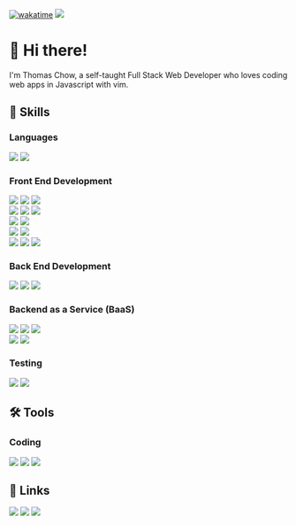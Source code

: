 [![wakatime](https://wakatime.com/badge/user/82bf4fbd-689b-4624-a70b-6072222fdd27.svg)](https://wakatime.com/@82bf4fbd-689b-4624-a70b-6072222fdd27)
![](https://www.codewars.com/users/tomwf/badges/micro)
# 👋 Hi there!

I'm Thomas Chow, a self-taught Full Stack Web Developer who loves coding web apps in Javascript with vim.

## 🌱 Skills

### Languages
![](https://img.shields.io/badge/JAVASCRIPT-555555?logo=Javascript&logoColor=F7DF1E&style=for-the-badge)
![](https://img.shields.io/badge/PYTHON-3776AB?logo=Python&logoColor=white&style=for-the-badge)

### Front End Development
![](https://img.shields.io/badge/NEXT.JS-000000?logo=Next.js&logoColor=white&style=for-the-badge)
![](https://img.shields.io/badge/REACT-555555?logo=React&logoColor=61DAFB&style=for-the-badge)
![](https://img.shields.io/badge/REDUX-764ABC?logo=Redux&logoColor=white&style=for-the-badge)  
![](https://img.shields.io/badge/SVELTE-FF3E00?logo=Svelte&logoColor=white&style=for-the-badge)
![](https://img.shields.io/badge/VUE.JS-4FC08D?logo=Vue.js&logoColor=white&style=for-the-badge)
![](https://img.shields.io/badge/JQUERY-0769AD?logo=jQuery&logoColor=white&style=for-the-badge)  
![](https://img.shields.io/badge/CHAKRA%20UI-319795?logo=Chakra%20UI&logoColor=white&style=for-the-badge)
![](https://img.shields.io/badge/MATERIAL%20UI-007FFF?logo=MUI&logoColor=white&style=for-the-badge)  
![](https://img.shields.io/badge/TAILWIND%20CSS-06B6D4?logo=Tailwind%20CSS&logoColor=white&style=for-the-badge)
![](https://img.shields.io/badge/SASS-CC6699?logo=Sass&logoColor=white&style=for-the-badge)  
![](https://img.shields.io/badge/D3.JS-F9A03C?logo=D3.js&logoColor=white&style=for-the-badge)
![](https://img.shields.io/badge/HTML-E34F26?logo=HTML5&logoColor=white&style=for-the-badge)
![](https://img.shields.io/badge/CSS-1572B6?logo=CSS3&logoColor=white&style=for-the-badge)

### Back End Development
![](https://img.shields.io/badge/NODE.JS-339933?logo=Node.js&logoColor=white&style=for-the-badge)
![](https://img.shields.io/badge/EXPRESS-000000?logo=Express&logoColor=white&style=for-the-badge)
![](https://img.shields.io/badge/POSTMAN-FF6C37?logo=Postman&logoColor=white&style=for-the-badge)

### Backend as a Service (BaaS)
![](https://img.shields.io/badge/HEROKU-430098?logo=Heroku&logoColor=white&style=for-the-badge)
![](https://img.shields.io/badge/NETLIFY-00C7B7?logo=Netlify&logoColor=white&style=for-the-badge)
![](https://img.shields.io/badge/VERCEL-000000?logo=Vercel&logoColor=white&style=for-the-badge)  
![](https://img.shields.io/badge/MONGODB-47A248?logo=MongoDB&logoColor=white&style=for-the-badge)
![](https://img.shields.io/badge/FIREBASE-555555?logo=Firebase&logoColor=FFCA28&style=for-the-badge)

### Testing
![](https://img.shields.io/badge/MOCHA-8D6748?logo=Mocha&logoColor=white&style=for-the-badge)
![](https://img.shields.io/badge/CHAI-A30701?logo=Chai&logoColor=white&style=for-the-badge)


## 🛠 Tools

### Coding
![](https://img.shields.io/badge/ITERM2-000000?logo=iTerm2&logoColor=white&style=for-the-badge)
![](https://img.shields.io/badge/VIM-019733?logo=Vim&logoColor=white&style=for-the-badge)
![](https://img.shields.io/badge/TMUX-1BB91F?logo=tmux&logoColor=white&style=for-the-badge)

## 🔗 Links
[![](https://img.shields.io/badge/GMAIL-EA4335?logo=Gmail&logoColor=white&style=for-the-badge)](mailto:tomwf.chow@gmail.com)
[![](https://img.shields.io/badge/LINKEDIN-0A66C2?logo=LinkedIn&logoColor=white&style=for-the-badge)](https://www.linkedin.com/in/thomas-chow-68764530)
[![](https://img.shields.io/badge/TWITTER-1DA1F2?logo=Twitter&logoColor=white&style=for-the-badge)](https://www.twitter.com/tomwf_)

<!---
tomwf/tomwf is a ✨ special ✨ repository because its `README.md` (this file) appears on your GitHub profile.
You can click the Preview link to take a look at your changes.
--->
